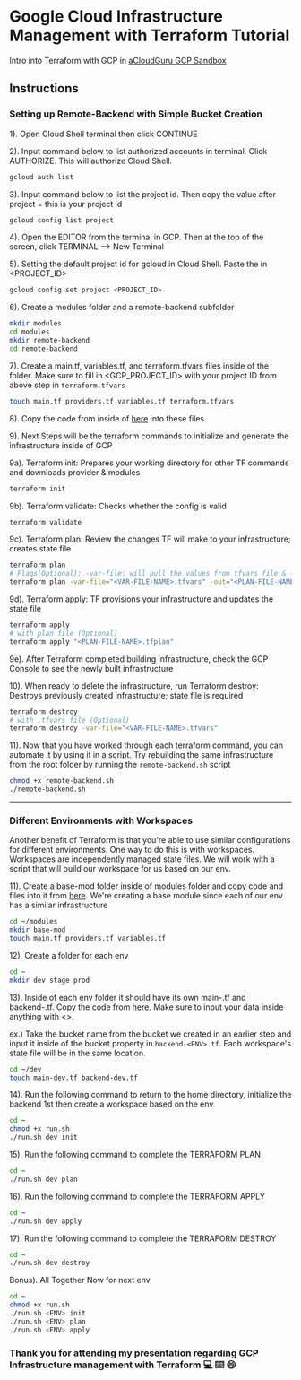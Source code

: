 # Google Cloud Infrastructure Management with Terraform Tutorial

Intro into Terraform with GCP in [aCloudGuru GCP Sandbox](https://learn.acloud.guru/cloud-playground/cloud-sandboxes)

## Instructions

### Setting up Remote-Backend with Simple Bucket Creation

1). Open Cloud Shell terminal then click CONTINUE

2). Input command below to list authorized accounts in terminal. Click AUTHORIZE. This will authorize Cloud Shell.
```bash
gcloud auth list
```
3). Input command below to list the project id. Then copy the value after project = <VALUE> this is your project id
```bash
gcloud config list project
```

4). Open the EDITOR from the terminal in GCP. Then at the top of the screen, click TERMINAL --> New Terminal

5). Setting the default project id for gcloud in Cloud Shell. Paste the <VALUE> in <PROJECT_ID>
```bash
gcloud config set project <PROJECT_ID>
```

6). Create a modules folder and a remote-backend subfolder
```bash
mkdir modules
cd modules
mkdir remote-backend
cd remote-backend
```
7). Create a main.tf, variables.tf, and terraform.tfvars files inside of the folder. Make sure to fill in <GCP_PROJECT_ID> with your project ID from above step in `terraform.tfvars`
```bash
touch main.tf providers.tf variables.tf terraform.tfvars
```
8). Copy the code from inside of [here](https://github.com/Chelsea-Rolland/su-terraform-gcp/tree/main/modules/remote-backend) into these files

9). Next Steps will be the terraform commands to initialize and generate the infrastructure inside of GCP

9a). Terraform init: Prepares your working directory for other TF commands and downloads provider & modules
```bash
terraform init
```

9b). Terraform validate: Checks whether the config is valid
```bash
terraform validate
```

9c). Terraform plan: Review the changes TF will make to your infrastructure; creates state file
```bash
terraform plan
# Flags(Optional): -var-file: will pull the values from tfvars file & -out: will take tf plan and make it into a file
terraform plan -var-file="<VAR-FILE-NAME>.tfvars" -out="<PLAN-FILE-NAME>.tfplan"
```

9d). Terraform apply: TF provisions your infrastructure and updates the state file
```bash
terraform apply
# with plan file (Optional)
terraform apply "<PLAN-FILE-NAME>.tfplan"
```

9e). After Terraform completed building infrastructure, check the GCP Console to see the newly built infrastructure

10). When ready to delete the infrastructure, run Terraform destroy: Destroys previously created infrastructure; state file is required
```bash
terraform destroy
# with .tfvars file (Optional)
terraform destroy -var-file="<VAR-FILE-NAME>.tfvars"
```

11). Now that you have worked through each terraform command, you can automate it by using it in a script. Try rebuilding the same infrastructure from the root folder by running the `remote-backend.sh` script
```bash
chmod +x remote-backend.sh
./remote-backend.sh
```

* * * * *

### Different Environments with Workspaces
Another benefit of Terraform is that you're able to use similar configurations for different environments. One way to do this is with workspaces. Workspaces are independently managed state files. We will work with a script that will build our workspace for us based on our env. 



11). Create a base-mod folder inside of modules folder and copy code and files into it from [here](https://github.com/Chelsea-Rolland/su-terraform-gcp/tree/main/modules/base-mod). We're creating a base module since each of our env has a similar infrastructure 
```bash
cd ~/modules
mkdir base-mod
touch main.tf providers.tf variables.tf
```

12). Create a folder for each env
```bash
cd ~
mkdir dev stage prod
```

13). Inside of each env folder it should have its own main-<ENV>.tf and backend-<ENV>.tf. Copy the code from [here](). Make sure to input your data inside anything with <>. 

ex.) Take the bucket name from the bucket we created in an earlier step and input it inside of the bucket property in `backend-<ENV>.tf`. Each workspace's state file will be in the same location.
```bash
cd ~/dev
touch main-dev.tf backend-dev.tf
```

14). Run the following command to return to the home directory, initialize the backend 1st then create a workspace based on the env
```bash
cd ~
chmod +x run.sh
./run.sh dev init
```
15). Run the following command to complete the TERRAFORM PLAN
```bash
cd ~
./run.sh dev plan
```
16). Run the following command to complete the TERRAFORM APPLY
```bash
cd ~
./run.sh dev apply
```
17). Run the following command to complete the TERRAFORM DESTROY
```bash
cd ~
./run.sh dev destroy
```
Bonus). All Together Now for next env
```bash
cd ~
chmod +x run.sh
./run.sh <ENV> init
./run.sh <ENV> plan
./run.sh <ENV> apply
```
### Thank you for attending my presentation regarding GCP Infrastructure management with Terraform :computer: :keyboard: :smile:
